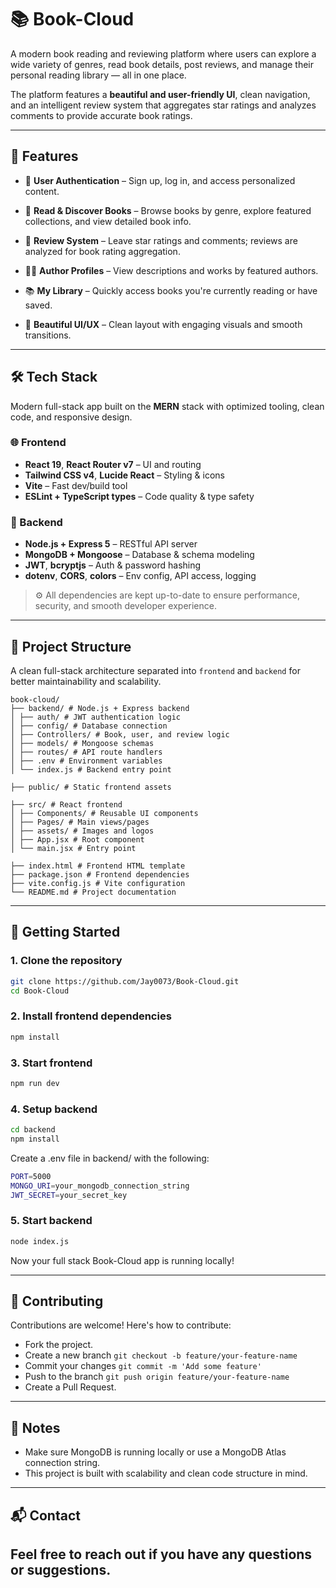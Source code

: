 # 📚 Book-Cloud

A modern book reading and reviewing platform where users can explore a wide variety of genres, read book details, post reviews, and manage their personal reading library — all in one place.

The platform features a **beautiful and user-friendly UI**, clean navigation, and an intelligent review system that aggregates star ratings and analyzes comments to provide accurate book ratings.

---

## 🌟 Features

- 🔐 **User Authentication** – Sign up, log in, and access personalized content.
  
- 📖 **Read & Discover Books** – Browse books by genre, explore featured collections, and view detailed book info.
  
- 📝 **Review System** – Leave star ratings and comments; reviews are analyzed for book rating aggregation.

- 🧑‍💼 **Author Profiles** – View descriptions and works by featured authors.
  
- 📚 **My Library** – Quickly access books you're currently reading or have saved.
  
- 🎨 **Beautiful UI/UX** – Clean layout with engaging visuals and smooth transitions.

---

## 🛠️ Tech Stack

Modern full-stack app built on the **MERN** stack with optimized tooling, clean code, and responsive design.

### 🌐 Frontend
- **React 19**, **React Router v7** – UI and routing  
- **Tailwind CSS v4**, **Lucide React** – Styling & icons  
- **Vite** – Fast dev/build tool  
- **ESLint + TypeScript types** – Code quality & type safety

### 🔧 Backend
- **Node.js + Express 5** – RESTful API server  
- **MongoDB + Mongoose** – Database & schema modeling  
- **JWT**, **bcryptjs** – Auth & password hashing  
- **dotenv**, **CORS**, **colors** – Env config, API access, logging

> ⚙️ All dependencies are kept up-to-date to ensure performance, security, and smooth developer experience.


---

## 📁 Project Structure

A clean full-stack architecture separated into `frontend` and `backend` for better maintainability and scalability.

```
book-cloud/
├── backend/ # Node.js + Express backend
│ ├── auth/ # JWT authentication logic
│ ├── config/ # Database connection
│ ├── Controllers/ # Book, user, and review logic
│ ├── models/ # Mongoose schemas
│ ├── routes/ # API route handlers
│ ├── .env # Environment variables
│ └── index.js # Backend entry point

├── public/ # Static frontend assets

├── src/ # React frontend
│ ├── Components/ # Reusable UI components
│ ├── Pages/ # Main views/pages
│ ├── assets/ # Images and logos
│ ├── App.jsx # Root component
│ └── main.jsx # Entry point

├── index.html # Frontend HTML template
├── package.json # Frontend dependencies
├── vite.config.js # Vite configuration
└── README.md # Project documentation
```
---

## 🚀 Getting Started

### 1. Clone the repository
```bash
git clone https://github.com/Jay0073/Book-Cloud.git
cd Book-Cloud
```

### 2. Install frontend dependencies
```bash
npm install
```

### 3. Start frontend
```bash
npm run dev
```

### 4. Setup backend
```bash
cd backend
npm install
```
Create a .env file in backend/ with the following:
```bash
PORT=5000
MONGO_URI=your_mongodb_connection_string
JWT_SECRET=your_secret_key
```

### 5. Start backend
```bash
node index.js
```
Now your full stack Book-Cloud app is running locally!

---
## 🤝 Contributing
Contributions are welcome! Here's how to contribute:
 - Fork the project.
 - Create a new branch ```git checkout -b feature/your-feature-name```
 - Commit your changes ```git commit -m 'Add some feature'```
 - Push to the branch ```git push origin feature/your-feature-name```
 - Create a Pull Request.
   
---
## 📌 Notes
- Make sure MongoDB is running locally or use a MongoDB Atlas connection string.
- This project is built with scalability and clean code structure in mind.

---

## 📬 Contact
Feel free to reach out if you have any questions or suggestions.
---
